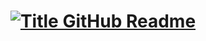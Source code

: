 <h1 style="text-align: center;">
  <a href="https://git.io/typing-svg" target="_blank">
    <img src="https://readme-typing-svg.herokuapp.com?font=Inter&weight=800&&color=FFB200&size=35&duration=3000&pause=100&multiline=true&width=650&height=140&lines=%24+whoami;Reyna+Royce" alt="Title GitHub Readme" />
  </a>
</h1>

